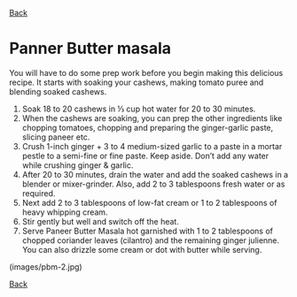 [Back](README.md)


# Panner Butter masala

You will have to do some prep work before you begin making this delicious recipe. It starts with soaking your cashews, making tomato puree and blending soaked cashews.

1. Soak 18 to 20 cashews in ⅓ cup hot water for 20 to 30 minutes.
2. When the cashews are soaking, you can prep the other ingredients like chopping tomatoes, chopping and preparing the ginger-garlic paste, slicing paneer etc.
3. Crush 1-inch ginger + 3 to 4 medium-sized garlic to a paste in a mortar pestle to a semi-fine or fine paste. Keep aside. Don’t add any water while crushing ginger & garlic.
4. After 20 to 30 minutes, drain the water and add the soaked cashews in a blender or mixer-grinder. Also, add 2 to 3 tablespoons fresh water or as required.
5. Next add 2 to 3 tablespoons of low-fat cream or 1 to 2 tablespoons of heavy whipping cream.
6. Stir gently but well and switch off the heat.
7. Serve Paneer Butter Masala hot garnished with 1 to 2 tablespoons of chopped coriander leaves (cilantro) and the remaining ginger julienne. You can also drizzle some cream or dot with butter while serving.

(images/pbm-2.jpg)


[Back](README.md)
